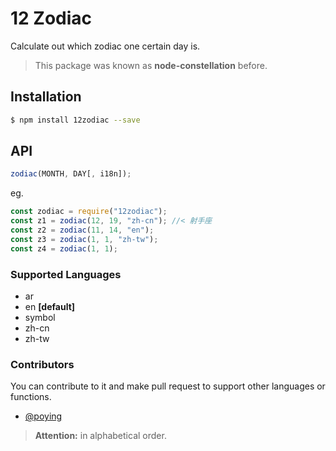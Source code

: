 # 12 Zodiac

Calculate out which zodiac one certain day is.

> This package was known as **node-constellation** before.

## Installation

```sh
$ npm install 12zodiac --save
```

## API

```js
zodiac(MONTH, DAY[, i18n]);
```

eg.

```javascript
const zodiac = require("12zodiac");
const z1 = zodiac(12, 19, "zh-cn"); //< 射手座
const z2 = zodiac(11, 14, "en");
const z3 = zodiac(1, 1, "zh-tw");
const z4 = zodiac(1, 1);
```

### Supported Languages

  + ar
  + en **[default]**
  + symbol
  + zh-cn
  + zh-tw

### Contributors

You can contribute to it and make pull request to support other languages or functions.

  + [@poying](https://github.com/poying)

> **Attention:** in alphabetical order.
